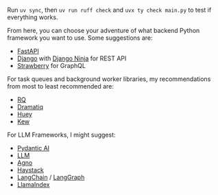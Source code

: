 Run `uv sync`, then `uv run ruff check` and `uvx ty check main.py` to test if everything works.

From here, you can choose your adventure of what backend Python framework you want to use. Some suggestions are:
- [FastAPI](https://fastapi.tiangolo.com/#without-standard-dependencies)
- [Django](https://docs.djangoproject.com/en/5.2/intro/install/) with [Django Ninja](https://django-ninja.dev/) for REST API
- [Strawberry](https://strawberry.rocks/) for GraphQL

For task queues and background worker libraries, my recommendations from most to least recommended are:
- [RQ](https://python-rq.org/)
- [Dramatiq](https://dramatiq.io/)
- [Huey](https://huey.readthedocs.io/en/latest/)
- [Kew](https://github.com/justrach/kew)

For LLM Frameworks, I might suggest:
- [Pydantic AI](https://ai.pydantic.dev)
- [LLM](https://github.com/simonw/llm)
- [Agno](https://docs.agno.com/introduction)
- [Haystack](https://haystack.deepset.ai/)
- [LangChain](https://docs.langchain.com/oss/python/langgraph/overview) / [LangGraph](https://langchain-ai.github.io/langgraph/)
- [LlamaIndex](https://developers.llamaindex.ai/python/framework/#getting-started)
